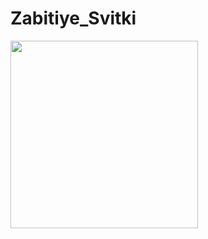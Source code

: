 Zabitiye_Svitki
==============================
<img height="300px" src="http://s28.postimg.org/gr62ygvbh/c18940.jpg" /><br />